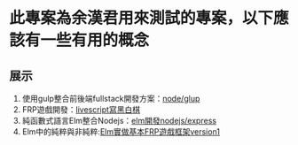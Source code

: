 # 此專案為余漢君用來測試的專案，以下應該有一些有用的概念
## 展示
1. 使用gulp整合前後端fullstack開發方案：[node/glup](./dev/node/)
1. FRP遊戲開發：[livescript寫黑白棋](./dev/node/src/web/bw.ls)
1. 純函數式語言Elm整合Nodejs：[elm開發nodejs/express](./elm/testexpress)
1. Elm中的純粹與非純粹:[Elm實做基本FRP遊戲框架version1](./elm/testbasicgame/readme.md)